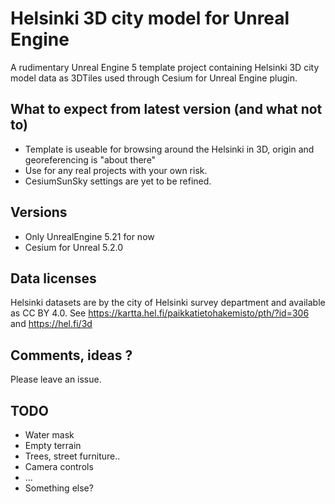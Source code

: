 # Helsinki 3D city model for Unreal Engine

A rudimentary Unreal Engine 5 template project containing Helsinki 3D city model data as 3DTiles used through Cesium for Unreal Engine plugin.

## What to expect from latest version (and what not to)
- Template is useable for browsing around the Helsinki in 3D, origin and georeferencing is "about there"
- Use for any real projects with your own risk.
- CesiumSunSky settings are yet to be refined.

## Versions

- Only UnrealEngine 5.21 for now
- Cesium for Unreal 5.2.0


## Data licenses

Helsinki datasets are by the city of Helsinki survey department and available as CC BY 4.0. See https://kartta.hel.fi/paikkatietohakemisto/pth/?id=306 and https://hel.fi/3d

## Comments, ideas ?

Please leave an issue.


## TODO
- Water mask
- Empty terrain
- Trees, street furniture..
- Camera controls
- ...
- Something else?
